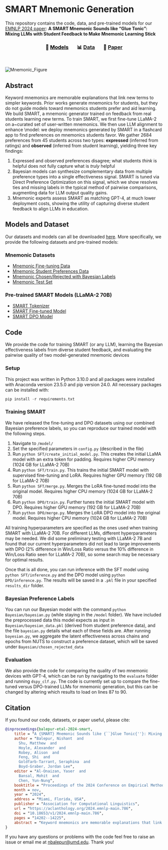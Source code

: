 # SMART Mnemonic Generation

This repository contains the code, data, and pre-trained models for our [EMNLP 2024 paper](https://arxiv.org/abs/2406.15352): **A SMART Mnemonic Sounds like “Glue Tonic”: Mixing LLMs with Student Feedback to Make Mnemonic Learning Stick**

<h3 align="center">
<span style="color:black">🦾 <a style="color:black;" href="https://huggingface.co/collections/nbalepur/mnemonic-generation-6674c357b3882fd58790ebd4">Models</a>&nbsp;&nbsp;&nbsp; &nbsp;&nbsp;&nbsp;📊 <a href="https://huggingface.co/collections/nbalepur/mnemonic-generation-6674c357b3882fd58790ebd4">Data</a>&nbsp;&nbsp;&nbsp;  &nbsp;&nbsp;&nbsp;📝 <a href="https://arxiv.org/abs/2406.15352">Paper</a></span>
</h3>

<br />

![Mnemonic_Figure](https://github.com/nbalepur/Mnemonic/assets/55101514/de8fd5be-2a02-4d0c-a170-5e56138f3ab8)

## Abstract

Keyword mnemonics are memorable explanations that link new terms to simpler keywords.
Prior works generate mnemonics for students, but they do not guide models toward mnemonics students prefer and aid learning.
We build SMART, a mnemonic generator trained on feedback from real students learning new terms.
To train SMART, we first fine-tune LLaMA-2 on a~curated set of user-written mnemonics.
We then use LLM alignment to enhance \model: we deploy mnemonics generated by SMART in a flashcard app to find preferences on mnemonics students favor.
We gather 2684 preferences from 45 students across two types: **expressed** (inferred from ratings) and **observed** (inferred from student learning), yielding three key findings:

1. Expressed and observed preferences disagree; what students *think* is helpful does not fully capture what is *truly* helpful
2. Bayesian models can synthesize complementary data from multiple preference types into a single effectiveness signal.
SMART is tuned via Direct Preference Optimization on this signal, which we show resolves ties and missing labels in the typical method of pairwise comparisons, augmenting data for LLM output quality gains. 
3. Mnemonic experts assess SMART as matching GPT-4, at much lower deployment costs, showing the utility of capturing diverse student feedback to align LLMs in education.

## Models and Dataset

Our datasets and models can all be downloaded [here](https://huggingface.co/collections/nbalepur/mnemonic-generation-6674c357b3882fd58790ebd4). More specifically, we provide the following datasets and pre-trained models:

### Mnemonic Datasets
- [Mnemonic Fine-tuning Data](https://huggingface.co/datasets/nbalepur/Mnemonic_SFT)
- [Mnemonic Student Preferences Data](https://huggingface.co/datasets/nbalepur/Mnemonic_Pref)
- [Mnemonic Chosen/Rejected with Bayesian Labels](https://huggingface.co/datasets/nbalepur/Mnemonic_Chosen_Rejected)
- [Mnemonic Test Set](https://huggingface.co/datasets/nbalepur/Mnemonic_Test)

### Pre-trained SMART Models (LLaMA-2 70B)
- [SMART Tokenizer](https://huggingface.co/datasets/nbalepur/LLama-2-70b-Mnemonic-Tokenizer)
- [SMART Fine-tuned Model](https://huggingface.co/nbalepur/LLama-2-70b-Mnemonic-SFT)
- [SMART DPO Model](https://huggingface.co/nbalepur/LLama-2-70b-Mnemonic-DPO/)

## Code

We provide the code for training SMART (or any LLM), learning the Bayesian effectiveness labels from diverse student feedback, and evaluating the pairwise quality of two model-generated mnemonic devices 

### Setup

This project was written in Python 3.10.0 and all packages were installed with Anaconda version 23.5.0 and pip version 24.0. All necessary packages can be installed with:

```python
pip install -r requirements.txt
```

### Training SMART

We have released the fine-tuning and DPO datasets using our combined Bayesian preference labels, so you can reproduce our trained model with the following steps.

1. Navigate to `/model/`
2. Set the specified parameters in `config.py` (described in the file)
2. Run `python SFT/create_initial_model.py`. This creates the initial LLaMA model with an extra token for padding. Requires higher CPU memory (1024 GB for LLaMA-2 70B)
3. Run `python SFT/train.py`. This trains the initial SMART model with supervised fine-tuning and LoRA. Requires higher GPU memory (192 GB for LLaMA-2 70B)
4. Run `python SFT/merge.py`. Merges the LoRA fine-tuned model into the original model. Requires higher CPU memory (1024 GB for LLaMA-2 70B)
5. Run `python DPO/train.py`. Further tunes the initial SMART model with DPO. Requires higher GPU memory (192 GB for LLaMA-2 70B)
6. Run `python DPO/merge.py`. Merges the LoRA DPO model into the original model. Requires higher CPU memory (1024 GB for LLaMA-2 70B)

All training hyperparameters are specified as the ones used when training SMART with LLaMA-2 70B. For different LLMs, different hyperparameters may be needed. We did some preliminary testing with LLaMA-2 7B and found that our current hyperparameters did not lead to large improvements with DPO (2% difference in Win/Loss Ratio versus the 10% difference in Win/Loss Ratio seen for LLaMA-2 70B), so some search may be necessary for optimal results.

Once that is all done, you can run inference with the SFT model using `python SFT/inference.py` and the DPO model using `python DPO/inference.py`. The results will be saved in a `.pkl` file in your specified `results_dir` folder.

### Bayesian Preference Labels

You can run our Bayesian model with the command `python Bayesian/bayesian.py` (while staying in the `/model` folder). We have included the preprocessed data this model expects as input in `Bayesian/bayesian_data.pkl` (derived from student preference data), and the file `bayesian.py` details what each of these fields are. After running `bayesian.py`, we aggregate the latent effectiveness across chains and epochs from NUTS to construct a preference dataset, which will be saved under `Bayesian/chosen_rejected_data` 

### Evaluation

We also provide the code for comparing the quality of two mnemonic devices with GPT-4, which can be run by navigating to the `evaluate` folder and running `dspy_clf.py`. The code is currently set up to compare the fine-tuned versus DPO-trained LLMs for mnemonic generation, but this can be changed by altering which results to load on lines 87 to 90.

## Citation

If you found our code, datasets, or paper useful, please cite:

```bibtex
@inproceedings{balepur-etal-2024-smart,
    title = "A {SMART} Mnemonic Sounds like {``}Glue Tonic{''}: Mixing {LLM}s with Student Feedback to Make Mnemonic Learning Stick",
    author = "Balepur, Nishant  and
      Shu, Matthew  and
      Hoyle, Alexander  and
      Robey, Alison  and
      Feng, Shi  and
      Goldfarb-Tarrant, Seraphina  and
      Boyd-Graber, Jordan Lee",
    editor = "Al-Onaizan, Yaser  and
      Bansal, Mohit  and
      Chen, Yun-Nung",
    booktitle = "Proceedings of the 2024 Conference on Empirical Methods in Natural Language Processing",
    month = nov,
    year = "2024",
    address = "Miami, Florida, USA",
    publisher = "Association for Computational Linguistics",
    url = "https://aclanthology.org/2024.emnlp-main.786",
    doi = "10.18653/v1/2024.emnlp-main.786",
    pages = "14202--14225",
    abstract = "Keyword mnemonics are memorable explanations that link new terms to simpler keywords.Prior work generates mnemonics for students, but they do not train models using mnemonics students prefer and aid learning.We build SMART, a mnemonic generator trained on feedback from real students learning new terms.To train SMART, we first fine-tune LLaMA-2 on a curated set of user-written mnemonics.We then use LLM alignment to enhance SMART: we deploy mnemonics generated by SMART in a flashcard app to find preferences on mnemonics students favor.We gather 2684 preferences from 45 students across two types: **expressed** (inferred from ratings) and **observed** (inferred from student learning), yielding three key findings.First, expressed and observed preferences disagree; what students *think* is helpful does not always capture what is *truly* helpful.Second, Bayesian models can synthesize complementary data from multiple preference types into a single effectiveness signal.SMART is tuned via Direct Preference Optimization on this signal, which resolves ties and missing labels in the typical method of pairwise comparisons, augmenting data for LLM output quality gains. Third, mnemonic experts assess SMART as matching GPT-4 at much lower deployment costs, showing the utility of capturing diverse student feedback to align LLMs in education.",
}
```

If you have any questions or problems with the code feel free to raise an issue or email me at [nbalepur@umd.edu](mailto:nbalepur@umd.edu). Thank you!

